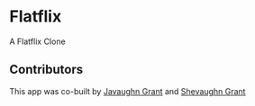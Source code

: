 # Flatflix

A Flatflix Clone

## Contributors
This app was co-built by [Javaughn Grant](https://github.com/Jaquan1314) and [Shevaughn Grant](https://github.com/techtwins)
